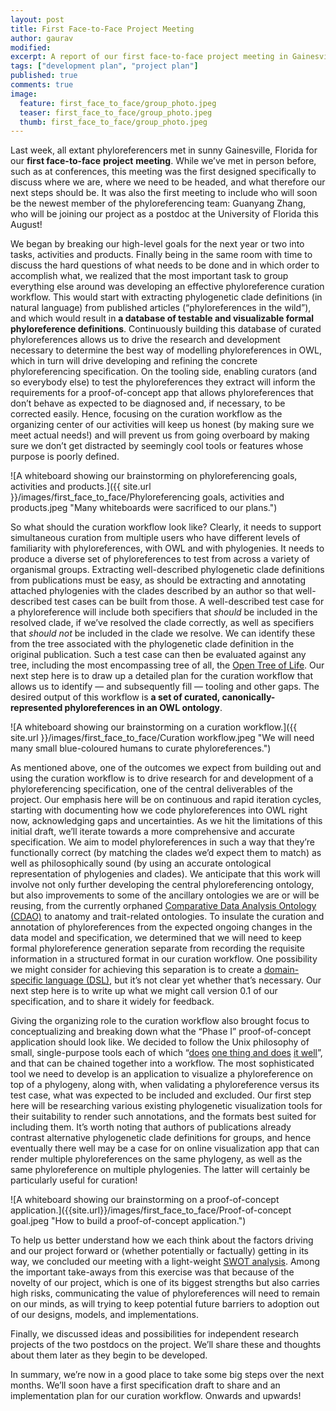 ```yaml
---
layout: post
title: First Face-to-Face Project Meeting
author: gaurav
modified:
excerpt: A report of our first face-to-face project meeting in Gainesville from April 19-20, 2017.
tags: ["development plan", "project plan"]
published: true
comments: true
image:
  feature: first_face_to_face/group_photo.jpeg
  teaser: first_face_to_face/group_photo.jpeg
  thumb: first_face_to_face/group_photo.jpeg
---
```


Last week, all extant phyloreferencers met in sunny Gainesville, Florida for our **first face-to-face** **project** **meeting**. While we’ve met in person before, such as at conferences, this meeting was the first designed specifically to discuss where we are, where we need to be headed, and what therefore our next steps should be. It was also the first meeting to include who will soon be the newest member of the phyloreferencing team: Guanyang Zhang, who will be joining our project as a postdoc at the University of Florida this August!

We began by breaking our high-level goals for the next year or two into tasks, activities and products. Finally being in the same room with time to discuss the hard questions of what needs to be done and in which order to accomplish what, we realized that the most important task to group everything else around was developing an effective phyloreference curation workflow. This would start with extracting phylogenetic clade definitions (in natural language) from published articles (“phyloreferences in the wild”), and which would result in **a database of testable and visualizable formal phyloreference definitions**. Continuously building this database of curated phyloreferences allows us to drive the research and development necessary to determine the best way of modelling phyloreferences in OWL, which in turn will drive developing and refining the concrete phyloreferencing specification. On the tooling side, enabling curators (and so everybody else) to test the phyloreferences they extract will inform the requirements for a proof-of-concept app that allows phyloreferences that don’t behave as expected to be diagnosed and, if necessary, to be corrected easily. Hence, focusing on the curation workflow as the organizing center of our activities will keep us honest (by making sure we meet actual needs!) and will prevent us from going overboard by making sure we don’t get distracted by seemingly cool tools or features whose purpose is poorly defined.

![A whiteboard showing our brainstorming on phyloreferencing goals, activities and products.]({{ site.url }}/images/first_face_to_face/Phyloreferencing goals, activities and products.jpeg "Many whiteboards were sacrificed to our plans.")

So what should the curation workflow look like? Clearly, it needs to support simultaneous curation from multiple users who have different levels of familiarity with phyloreferences, with OWL and with phylogenies. It needs to produce a diverse set of phyloreferences to test from across a variety of organismal groups. Extracting well-described phylogenetic clade definitions from publications must be easy, as should be extracting and annotating attached phylogenies with the clades described by an author so that well-described test cases can be built from those. A well-described test case for a phyloreference will include both specifiers that *should* be included in the resolved clade, if we’ve resolved the clade correctly, as well as specifiers that *should not* be included in the clade we resolve. We can identify these from the tree associated with the phylogenetic clade definition in the original publication. Such a test case can then be evaluated against any tree, including the most encompassing tree of all, the [Open Tree of Life](http://www.opentreeoflife.org). Our next step here is to draw up a detailed plan for the curation workflow that allows us to identify — and subsequently fill — tooling and other gaps. The desired output of this workflow is **a set of curated, canonically-represented phyloreferences in an OWL ontology**.

![A whiteboard showing our brainstorming on a curation workflow.]({{ site.url }}/images/first_face_to_face/Curation workflow.jpeg "We will need many small blue-coloured humans to curate phyloreferences.")

As mentioned above, one of the outcomes we expect from building out and using the curation workflow is to drive research for and development of a phyloreferencing specification, one of the central deliverables of the project. Our emphasis here will be on continuous and rapid iteration cycles, starting with documenting how we code phyloreferences into OWL right now, acknowledging gaps and uncertainties. As we hit the limitations of this initial draft, we’ll iterate towards a more comprehensive and accurate specification. We aim to model phyloreferences in such a way that they’re functionally correct (by matching the clades we’d expect them to match) as well as philosophically sound (by using an accurate ontological representation of phylogenies and clades). We anticipate that this work will involve not only further developing the central phyloreferencing ontology, but also improvements to some of the ancillary ontologies we are or will be reusing, from the currently orphaned [Comparative Data Analysis Ontology (CDAO)](http://www.ontobee.org/ontology/CDAO) to anatomy and trait-related ontologies. To insulate the curation and annotation of phyloreferences from the expected ongoing changes in the data model and specification, we determined that we will need to keep formal phyloreference generation separate from recording the requisite information in a structured format in our curation workflow. One possibility we might consider for achieving this separation is to create a [domain-specific language (DSL)](https://en.wikipedia.org/wiki/Domain-specific_language), but it’s not clear yet whether that’s necessary. Our next step here is to write up what we might call version 0.1 of our specification, and to share it widely for feedback.

Giving the organizing role to the curation workflow also brought focus to conceptualizing and breaking down what the “Phase I” proof-of-concept application should look like. We decided to follow the Unix philosophy of small, single-purpose tools each of which “[do](https://en.wikipedia.org/wiki/Unix_philosophy)[es](https://en.wikipedia.org/wiki/Unix_philosophy) [one thing and d](https://en.wikipedia.org/wiki/Unix_philosophy)[oes](https://en.wikipedia.org/wiki/Unix_philosophy) [it well](https://en.wikipedia.org/wiki/Unix_philosophy)”, and that can be chained together into a workflow. The most sophisticated tool we need to develop is an application to visualize a phyloreference on top of a phylogeny, along with, when validating a phyloreference versus its test case, what was expected to be included and excluded. Our first step here will be researching various existing phylogenetic visualization tools for their suitability to render such annotations, and the formats best suited for including them. It’s worth noting that authors of publications already contrast alternative phylogenetic clade definitions for groups, and hence eventually there well may be a case for on online visualization app that can render multiple phyloreferences on the same phylogeny, as well as the same phyloreference on multiple phylogenies. The latter will certainly be particularly useful for curation!

![A whiteboard showing our brainstorming on a proof-of-concept application.]({{site.url}}/images/first_face_to_face/Proof-of-concept goal.jpeg "How to build a proof-of-concept application.")

To help us better understand how we each think about the factors driving and our project forward or (whether potentially or factually) getting in its way, we concluded our meeting with a light-weight [SWOT analysis](https://en.wikipedia.org/wiki/SWOT_analysis). Among the important take-aways from this exercise was that because of the novelty of our project, which is one of its biggest strengths but also carries high risks, communicating the value of phyloreferences will need to remain on our minds, as will trying to keep potential future barriers to adoption out of our designs, models, and implementations.

Finally, we discussed ideas and possibilities for independent research projects of the two postdocs on the project. We’ll share these and thoughts about them later as they begin to be developed.

In summary, we’re now in a good place to take some big steps over the next months. We’ll soon have a first specification draft to share and an implementation plan for our curation workflow. Onwards and upwards!

